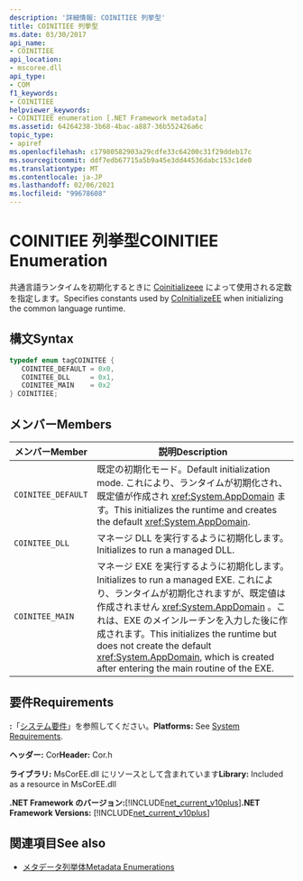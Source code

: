 ```yaml
---
description: '詳細情報: COINITIEE 列挙型'
title: COINITIEE 列挙型
ms.date: 03/30/2017
api_name:
- COINITIEE
api_location:
- mscoree.dll
api_type:
- COM
f1_keywords:
- COINITIEE
helpviewer_keywords:
- COINITIEE enumeration [.NET Framework metadata]
ms.assetid: 64264238-3b68-4bac-a887-36b552426a6c
topic_type:
- apiref
ms.openlocfilehash: c17980582903a29cdfe33c64200c31f29ddeb17c
ms.sourcegitcommit: ddf7edb67715a5b9a45e3dd44536dabc153c1de0
ms.translationtype: MT
ms.contentlocale: ja-JP
ms.lasthandoff: 02/06/2021
ms.locfileid: "99678608"
---
```

# <a name="coinitiee-enumeration"></a><span data-ttu-id="db2b9-103">COINITIEE 列挙型</span><span class="sxs-lookup"><span data-stu-id="db2b9-103">COINITIEE Enumeration</span></span>

<span data-ttu-id="db2b9-104">共通言語ランタイムを初期化するときに [Coinitializeee](../hosting/coinitializeee-function.md) によって使用される定数を指定します。</span><span class="sxs-lookup"><span data-stu-id="db2b9-104">Specifies constants used by [CoInitializeEE](../hosting/coinitializeee-function.md) when initializing the common language runtime.</span></span>  
  
## <a name="syntax"></a><span data-ttu-id="db2b9-105">構文</span><span class="sxs-lookup"><span data-stu-id="db2b9-105">Syntax</span></span>  
  
```cpp  
typedef enum tagCOINITEE {  
   COINITEE_DEFAULT = 0x0,  
   COINITEE_DLL     = 0x1,  
   COINITEE_MAIN    = 0x2  
} COINITIEE;  
```  
  
## <a name="members"></a><span data-ttu-id="db2b9-106">メンバー</span><span class="sxs-lookup"><span data-stu-id="db2b9-106">Members</span></span>  
  
|<span data-ttu-id="db2b9-107">メンバー</span><span class="sxs-lookup"><span data-stu-id="db2b9-107">Member</span></span>|<span data-ttu-id="db2b9-108">説明</span><span class="sxs-lookup"><span data-stu-id="db2b9-108">Description</span></span>|  
|------------|-----------------|  
|`COINITEE_DEFAULT`|<span data-ttu-id="db2b9-109">既定の初期化モード。</span><span class="sxs-lookup"><span data-stu-id="db2b9-109">Default initialization mode.</span></span> <span data-ttu-id="db2b9-110">これにより、ランタイムが初期化され、既定値が作成され <xref:System.AppDomain> ます。</span><span class="sxs-lookup"><span data-stu-id="db2b9-110">This initializes the runtime and creates the default <xref:System.AppDomain>.</span></span>|  
|`COINITEE_DLL`|<span data-ttu-id="db2b9-111">マネージ DLL を実行するように初期化します。</span><span class="sxs-lookup"><span data-stu-id="db2b9-111">Initializes to run a managed DLL.</span></span>|  
|`COINITEE_MAIN`|<span data-ttu-id="db2b9-112">マネージ EXE を実行するように初期化します。</span><span class="sxs-lookup"><span data-stu-id="db2b9-112">Initializes to run a managed EXE.</span></span> <span data-ttu-id="db2b9-113">これにより、ランタイムが初期化されますが、既定値は作成されません <xref:System.AppDomain> 。これは、EXE のメインルーチンを入力した後に作成されます。</span><span class="sxs-lookup"><span data-stu-id="db2b9-113">This initializes the runtime but does not create the default <xref:System.AppDomain>, which is created after entering the main routine of the EXE.</span></span>|  
  
## <a name="requirements"></a><span data-ttu-id="db2b9-114">要件</span><span class="sxs-lookup"><span data-stu-id="db2b9-114">Requirements</span></span>  

 <span data-ttu-id="db2b9-115">**:**「[システム要件](../../get-started/system-requirements.md)」を参照してください。</span><span class="sxs-lookup"><span data-stu-id="db2b9-115">**Platforms:** See [System Requirements](../../get-started/system-requirements.md).</span></span>  
  
 <span data-ttu-id="db2b9-116">**ヘッダー:** Cor</span><span class="sxs-lookup"><span data-stu-id="db2b9-116">**Header:** Cor.h</span></span>  
  
 <span data-ttu-id="db2b9-117">**ライブラリ:** MsCorEE.dll にリソースとして含まれています</span><span class="sxs-lookup"><span data-stu-id="db2b9-117">**Library:** Included as a resource in MsCorEE.dll</span></span>  
  
 <span data-ttu-id="db2b9-118">**.NET Framework のバージョン:**[!INCLUDE[net_current_v10plus](../../../../includes/net-current-v10plus-md.md)]</span><span class="sxs-lookup"><span data-stu-id="db2b9-118">**.NET Framework Versions:** [!INCLUDE[net_current_v10plus](../../../../includes/net-current-v10plus-md.md)]</span></span>  
  
## <a name="see-also"></a><span data-ttu-id="db2b9-119">関連項目</span><span class="sxs-lookup"><span data-stu-id="db2b9-119">See also</span></span>

- [<span data-ttu-id="db2b9-120">メタデータ列挙体</span><span class="sxs-lookup"><span data-stu-id="db2b9-120">Metadata Enumerations</span></span>](metadata-enumerations.md)
